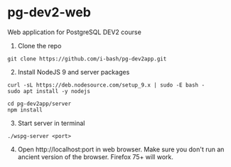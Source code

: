 # pg-dev2-web
Web application for PostgreSQL DEV2 course

1. Clone the repo
```
git clone https://github.com/i-bash/pg-dev2app.git
```

2. Install NodeJS 9 and server packages
```
curl -sL https://deb.nodesource.com/setup_9.x | sudo -E bash -
sudo apt install -y nodejs

cd pg-dev2app/server
npm install
```
3. Start server in terminal
```
./wspg-server <port>
```
4. Open http://localhost:port in web browser.
Make sure you don't run an ancient version of the browser. Firefox 75+ will work.
